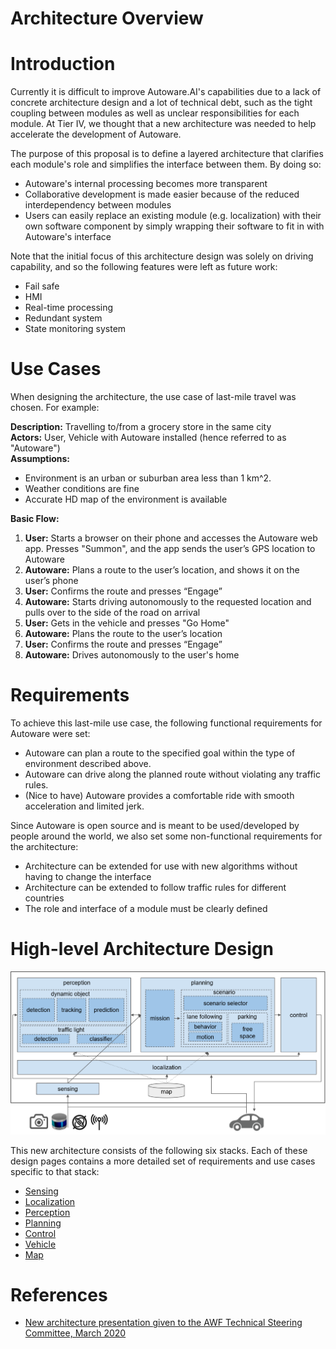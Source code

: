 Architecture Overview
=====================

# Introduction

Currently it is difficult to improve Autoware.AI's capabilities due to a lack of concrete architecture design and a lot of technical debt, such as the tight coupling between modules as well as unclear responsibilities for each module. At Tier IV, we thought that a new architecture was needed to help accelerate the development of Autoware.

The purpose of this proposal is to define a layered architecture that clarifies each module's role and simplifies the interface between them. By doing so:

- Autoware's internal processing becomes more transparent
- Collaborative development is made easier because of the reduced interdependency between modules
- Users can easily replace an existing module (e.g. localization) with their own software component by simply wrapping their software to fit in with Autoware's interface

Note that the initial focus of this architecture design was solely on driving capability, and so the following features were left as future work:

* Fail safe
* HMI
* Real-time processing
* Redundant system
* State monitoring system


# Use Cases
When designing the architecture, the use case of last-mile travel was chosen. For example:

**Description:** Travelling to/from a grocery store in the same city  
**Actors:** User, Vehicle with Autoware installed (hence referred to as "Autoware")  
**Assumptions:**

- Environment is an urban or suburban area less than 1 km^2.
- Weather conditions are fine
- Accurate HD map of the environment is available

**Basic Flow:**  

1. **User:** Starts a browser on their phone and accesses the Autoware web app. Presses "Summon", and the app sends the user’s GPS location to Autoware
2. **Autoware:** Plans a route to the user’s location, and shows it on the user’s phone
3. **User:** Confirms the route and presses “Engage”
4. **Autoware:** Starts driving autonomously to the requested location and pulls over to the side of the road on arrival
5. **User:** Gets in the vehicle and presses "Go Home"
6. **Autoware:** Plans the route to the user’s location
7. **User:** Confirms the route and presses “Engage”
8. **Autoware:** Drives autonomously to the user's home

# Requirements
To achieve this last-mile use case, the following functional requirements for Autoware were set:

- Autoware can plan a route to the specified goal within the type of environment described above.
- Autoware can drive along the planned route without violating any traffic rules.
- (Nice to have) Autoware provides a comfortable ride with smooth acceleration and limited jerk.

Since Autoware is open source and is meant to be used/developed by people around the world, we also set some non-functional requirements for the architecture:

- Architecture can be extended for use with new algorithms without having to change the interface
- Architecture can be extended to follow traffic rules for different countries
- The role and interface of a module must be clearly defined

# High-level Architecture Design
![Overview](image/Overview2.svg)

This new architecture consists of the following six stacks. Each of these design pages contains a more detailed set of requirements and use cases specific to that stack:

- [Sensing](Sensing/Sensing.md)
- [Localization](Localization/Localization.md)
- [Perception](Perception/Perception.md)
- [Planning](Planning/Planning.md)
- [Control](Control/Control.md)
- [Vehicle](Vehicle/Vehicle.md)
- [Map](Map/Map.md)

# References
- [New architecture presentation given to the AWF Technical Steering Committee, March 2020](https://discourse.ros.org/uploads/short-url/woUU7TGLPXFCTJLtht11rJ0SqCL.pdf)
